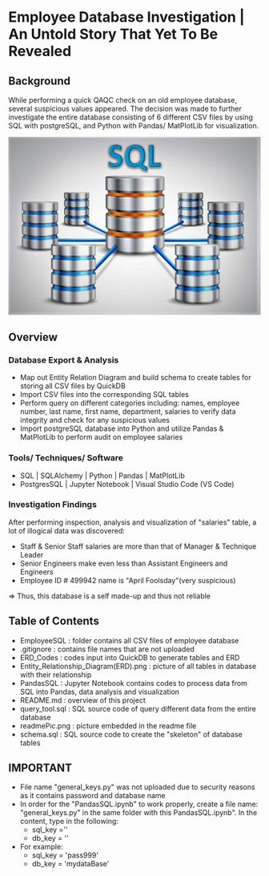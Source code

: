 # Employee Database Investigation | An Untold Story That Yet To Be Revealed
## Background
While performing a quick QAQC check on an old employee database, several suspicious values appeared. The decision was made to further investigate the entire database consisting of 6 different CSV files by using SQL with postgreSQL, and Python with Pandas/ MatPlotLib for visualization.  
  
  
![Image description](readmePic.jpg)  
  
  

## Overview
### Database Export & Analysis
 * Map out Entity Relation Diagram and build schema to create tables for storing all CSV files by QuickDB
 * Import CSV files into the corresponding SQL tables
 * Perform query on different categories including: names, employee number, last name, first name, department, salaries to verify data integrity and check for any suspicious values
 * Import postgreSQL database into Python and utilize Pandas & MatPlotLib to perform audit on employee salaries 
 
 ### Tools/ Techniques/ Software
 * SQL | SQLAlchemy | Python | Pandas | MatPlotLib
 * PostgresSQL | Jupyter Notebook | Visual Studio Code (VS Code)
 
 ### Investigation Findings
 After performing inspection, analysis and visualization of "salaries" table, a lot of illogical data was discovered:
* Staff & Senior Staff salaries are more than that of Manager & Technique Leader
* Senior Engineers make even less than Assistant Engineers and Engineers 
* Employee ID # 499942 name is "April Foolsday"(very suspicious)

=> Thus, this database is a self made-up and thus not reliable

## Table of Contents
* EmployeeSQL : folder contains all CSV files of employee database
* .gitignore : contains file names that are not uploaded
* ERD_Codes : codes input into QuickDB to generate tables and ERD
* Entity_Relationship_Diagram(ERD).png : picture of all tables in database with their relationship
* PandasSQL : Jupyter Notebook contains codes to process data from SQL into Pandas, data analysis and visualization
* README.md : overview of this project
* query_tool.sql : SQL source code of query different data from the entire database
* readmePic.png : picture embedded in the readme file
* schema.sql : SQL source code to create the "skeleton" of database tables

## IMPORTANT
* File name "general_keys.py" was not uploaded due to security reasons as it contains password and database name
* In order for the "PandasSQL.ipynb" to work properly, create a file name: "general_keys.py" in the same folder with this PandasSQL.ipynb". In the content, type in the following:  
    - sql_key ='<put your password here>'
    - db_key = '<put your dabase name here>'
* For example:  
    - sql_key = 'pass999'
    - db_key = 'mydataBase'

